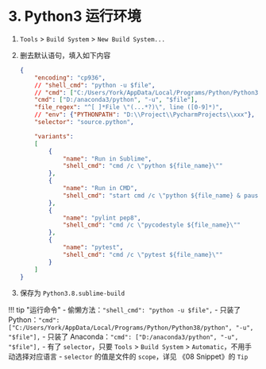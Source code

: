 # 3. Python3 运行环境

1. `Tools` > `Build System` > `New Build System...`
2. 删去默认语句，填入如下内容

    ```json
    {
        "encoding": "cp936",
        // "shell_cmd": "python -u $file",
        // "cmd": ["C:/Users/York/AppData/Local/Programs/Python/Python38/python", "-u", "$file"],
        "cmd": ["D:/anaconda3/python", "-u", "$file"],
        "file_regex": "^[ ]*File \"(...*?)\", line ([0-9]*)",
        // "env": {"PYTHONPATH": "D:\\Project\\PycharmProjects\\xxx"},  # 写小案例时方便 import
        "selector": "source.python",

        "variants":
        [
            {
                "name": "Run in Sublime",
                "shell_cmd": "cmd /c \"python ${file_name}\""
            },
            {
                "name": "Run in CMD",
                "shell_cmd": "start cmd /c \"python ${file_name} & pause\""
            },
            {
                "name": "pylint pep8",
                "shell_cmd": "cmd /c \"pycodestyle ${file_name}\""
            },
            {
                "name": "pytest",
                "shell_cmd": "cmd /c \"pytest ${file_name}\""
            }
        ]
    }
    ```

3. 保存为 `Python3.8.sublime-build`

!!! tip "运行命令"
    - 偷懒方法：`"shell_cmd": "python -u $file",`
    - 只装了 Python：`"cmd": ["C:/Users/York/AppData/Local/Programs/Python/Python38/python", "-u", "$file"],`
    - 只装了 Anaconda：`"cmd": ["D:/anaconda3/python", "-u", "$file"],`
    - 有了 `selector`，只要 `Tools` > `Build System` > `Automatic`，不用手动选择对应语言
    - `selector` 的值是文件的 `scope`，详见 《08 Snippet》的 `Tip`
